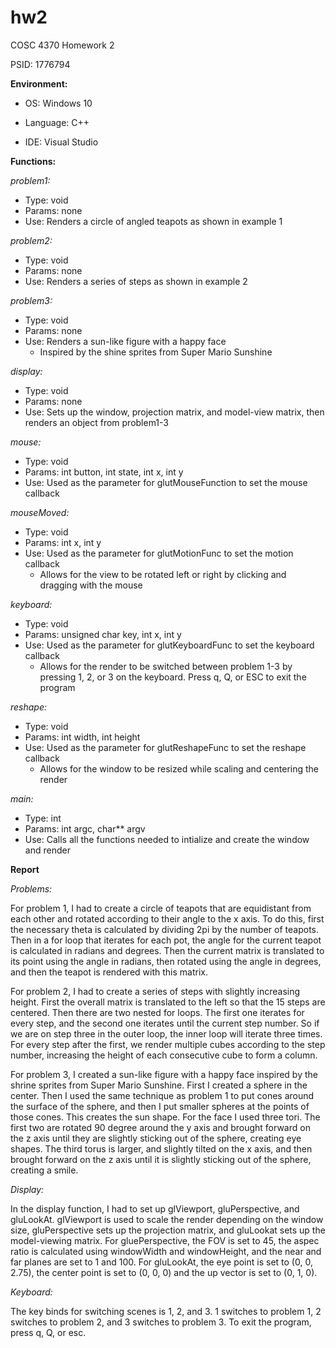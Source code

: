 # hw2
COSC 4370 Homework 2

PSID: 1776794

**Environment:**
* OS: Windows 10

* Language: C++

* IDE: Visual Studio


**Functions:**

*problem1:*
* Type: void
* Params: none
* Use: Renders a circle of angled teapots as shown in example 1


*problem2:*
* Type: void
* Params: none
* Use: Renders a series of steps as shown in example 2


*problem3:*
* Type: void
* Params: none
* Use: Renders a sun-like figure with a happy face
  * Inspired by the shine sprites from Super Mario Sunshine
  

*display:*
* Type: void
* Params: none
* Use: Sets up the window, projection matrix, and model-view matrix, then renders an object from problem1-3


*mouse:*
* Type: void
* Params: int button, int state, int x, int y
* Use: Used as the parameter for glutMouseFunction to set the mouse callback


*mouseMoved:*
* Type: void
* Params: int x, int y
* Use: Used as the parameter for glutMotionFunc to set the motion callback
  * Allows for the view to be rotated left or right by clicking and dragging with the mouse


*keyboard:*
* Type: void
* Params: unsigned char key, int x, int y
* Use: Used as the parameter for glutKeyboardFunc to set the keyboard callback
  * Allows for the render to be switched between problem 1-3 by pressing 1, 2, or 3 on the keyboard. Press q, Q, or ESC to exit the program


*reshape:*
* Type: void
* Params: int width, int height
* Use: Used as the parameter for glutReshapeFunc to set the reshape callback
  * Allows for the window to be resized while scaling and centering the render


*main:*
* Type: int
* Params: int argc, char** argv
* Use: Calls all the functions needed to intialize and create the window and render

**Report**

*Problems:*

For problem 1, I had to create a circle of teapots that are equidistant from each other and rotated according to their angle to the x axis. To do this, first the necessary theta is calculated by dividing 2pi by the number of teapots. Then in a for loop that iterates for each pot, the angle for the current teapot is calculated in radians and degrees. Then the current matrix is translated to its point using the angle in radians, then rotated using the angle in degrees, and then the teapot is rendered with this matrix.

For problem 2, I had to create a series of steps with slightly increasing height. First the overall matrix is translated to the left so that the 15 steps are centered. Then there are two nested for loops. The first one iterates for every step, and the second one iterates until the current step number. So if we are on step three in the outer loop, the inner loop will iterate three times. For every step after the first, we render multiple cubes according to the step number, increasing the height of each consecutive cube to form a column.

For problem 3, I created a sun-like figure with a happy face inspired by the shrine sprites from Super Mario Sunshine. First I created a sphere in the center. Then I used the same technique as problem 1 to put cones around the surface of the sphere, and then I put smaller spheres at the points of those cones. This creates the sun shape. For the face I used three tori. The first two are rotated 90 degree around the y axis and brought forward on the z axis until they are slightly sticking out of the sphere, creating eye shapes. The third torus is larger, and slightly tilted on the x axis, and then brought forward on the z axis until it is slightly sticking out of the sphere, creating a smile.

*Display:*

In the display function, I had to set up glViewport, gluPerspective, and gluLookAt. glViewport is used to scale the render depending on the window size, gluPerspective sets up the projection matrix, and gluLookat sets up the model-viewing matrix. For gluePerspective, the FOV is set to 45, the aspec ratio is calculated using windowWidth and windowHeight, and the near and far planes are set to 1 and 100. For gluLookAt, the eye point is set to (0, 0, 2.75), the center point is set to (0, 0, 0) and the up vector is set to (0, 1, 0).

*Keyboard:*

The key binds for switching scenes is 1, 2, and 3. 1 switches to problem 1, 2 switches to problem 2, and 3 switches to problem 3. To exit the program, press q, Q, or esc.
